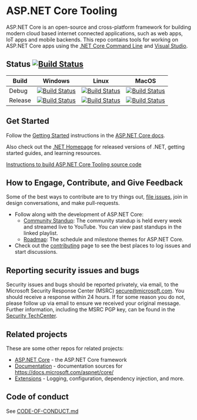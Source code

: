 ASP.NET Core Tooling
====================

ASP.NET Core is an open-source and cross-platform framework for building modern cloud based internet connected applications, such as web apps, IoT apps and mobile backends.
This repo contains tools for working on ASP.NET Core apps using the [.NET Core Command Line](https://github.com/dotnet/cli) and [Visual Studio](https://visualstudio.com).

## Status   [![Build Status](https://dev.azure.com/dnceng/public/_apis/build/status/dotnet/aspnetcore-tooling/aspnetcore-tooling-ci?branchName=master)](https://dev.azure.com/dnceng/public/_build/latest?definitionId=264&branchName=master)

|Build|Windows|Linux|MacOS|
|-----|-------|-----|-----|
|Debug|[![Build Status](https://dev.azure.com/dnceng/public/_apis/build/status/dotnet/aspnetcore-tooling/aspnetcore-tooling-ci?branchName=master&jobName=Windows&configuration=Windows%20debug)](https://dev.azure.com/dnceng/public/_build/latest?definitionId=264&branchName=master)|[![Build Status](https://dev.azure.com/dnceng/public/_apis/build/status/dotnet/aspnetcore-tooling/aspnetcore-tooling-ci?branchName=master&jobName=Linux&configuration=Linux%20debug)](https://dev.azure.com/dnceng/public/_build/latest?definitionId=264&branchName=master)|[![Build Status](https://dev.azure.com/dnceng/public/_apis/build/status/dotnet/aspnetcore-tooling/aspnetcore-tooling-ci?branchName=master&jobName=macOS&configuration=macOS%20debug)](https://dev.azure.com/dnceng/public/_build/latest?definitionId=264&branchName=master)|
|Release|[![Build Status](https://dev.azure.com/dnceng/public/_apis/build/status/dotnet/aspnetcore-tooling/aspnetcore-tooling-ci?branchName=master&jobName=Windows&configuration=Windows%20release)](https://dev.azure.com/dnceng/public/_build/latest?definitionId=264&branchName=master)|[![Build Status](https://dev.azure.com/dnceng/public/_apis/build/status/dotnet/aspnetcore-tooling/aspnetcore-tooling-ci?branchName=master&jobName=Linux&configuration=Linux%20release)](https://dev.azure.com/dnceng/public/_build/latest?definitionId=264&branchName=master)|[![Build Status](https://dev.azure.com/dnceng/public/_apis/build/status/dotnet/aspnetcore-tooling/aspnetcore-tooling-ci?branchName=master&jobName=macOS&configuration=macOS%20release)](https://dev.azure.com/dnceng/public/_build/latest?definitionId=264&branchName=master)|

## Get Started

Follow the [Getting Started](https://docs.microsoft.com/aspnet/core/getting-started) instructions in the [ASP.NET Core docs](https://docs.microsoft.com/aspnet/index).

Also check out the [.NET Homepage](https://www.microsoft.com/net) for released versions of .NET, getting started guides, and learning resources.

[Instructions to build ASP.NET Core Tooling source code](https://github.com/dotnet/aspnetcore-tooling/blob/master/docs/contributing/BuildFromSource.md)

## How to Engage, Contribute, and Give Feedback

Some of the best ways to contribute are to try things out, [file issues](https://github.com/dotnet/aspnetcore/issues), join in design conversations,
and make pull-requests.

* Follow along with the development of ASP.NET Core:
    * [Community Standup](http://live.asp.net): The community standup is held every week and streamed live to YouTube. You can view past standups in the linked playlist.
    * [Roadmap](https://github.com/dotnet/aspnetcore/wiki/Roadmap): The schedule and milestone themes for ASP.NET Core.
* Check out the [contributing](CONTRIBUTING.md) page to see the best places to log issues and start discussions.

## Reporting security issues and bugs

Security issues and bugs should be reported privately, via email, to the Microsoft Security Response Center (MSRC)  secure@microsoft.com. You should receive a response within 24 hours. If for some reason you do not, please follow up via email to ensure we received your original message. Further information, including the MSRC PGP key, can be found in the [Security TechCenter](https://technet.microsoft.com/en-us/security/ff852094.aspx).

## Related projects

These are some other repos for related projects:

* [ASP.NET Core](https://github.com/dotnet/aspnetcore) - the ASP.NET Core framework
* [Documentation](https://github.com/aspnet/Docs) - documentation sources for https://docs.microsoft.com/aspnet/core/
* [Extensions](https://github.com/dotnet/extensions) - Logging, configuration, dependency injection, and more.

## Code of conduct

See [CODE-OF-CONDUCT.md](./CODE-OF-CONDUCT.md)
